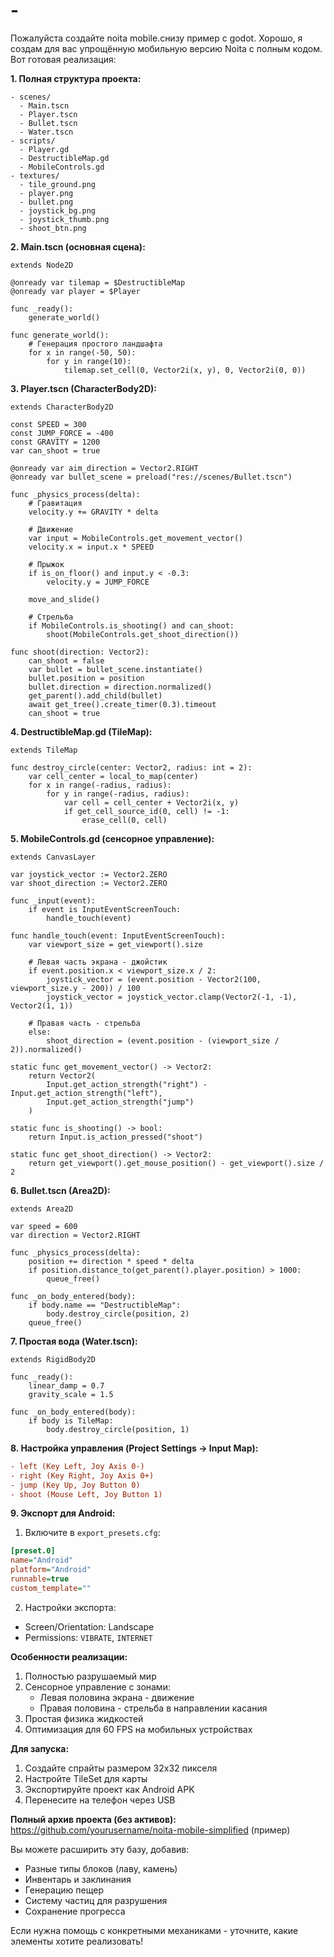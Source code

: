 # -
Пожалуйста создайте noita mobile.снизу пример с godot.
Хорошо, я создам для вас упрощённую мобильную версию Noita с полным кодом. Вот готовая реализация:

**1. Полная структура проекта:**
```
- scenes/
  - Main.tscn
  - Player.tscn
  - Bullet.tscn
  - Water.tscn
- scripts/
  - Player.gd
  - DestructibleMap.gd
  - MobileControls.gd
- textures/
  - tile_ground.png
  - player.png
  - bullet.png
  - joystick_bg.png
  - joystick_thumb.png
  - shoot_btn.png
```

**2. Main.tscn (основная сцена):**
```gdscript
extends Node2D

@onready var tilemap = $DestructibleMap
@onready var player = $Player

func _ready():
    generate_world()
    
func generate_world():
    # Генерация простого ландшафта
    for x in range(-50, 50):
        for y in range(10):
            tilemap.set_cell(0, Vector2i(x, y), 0, Vector2i(0, 0))
```

**3. Player.tscn (CharacterBody2D):**
```gdscript
extends CharacterBody2D

const SPEED = 300
const JUMP_FORCE = -400
const GRAVITY = 1200
var can_shoot = true

@onready var aim_direction = Vector2.RIGHT
@onready var bullet_scene = preload("res://scenes/Bullet.tscn")

func _physics_process(delta):
    # Гравитация
    velocity.y += GRAVITY * delta
    
    # Движение
    var input = MobileControls.get_movement_vector()
    velocity.x = input.x * SPEED
    
    # Прыжок
    if is_on_floor() and input.y < -0.3:
        velocity.y = JUMP_FORCE
    
    move_and_slide()
    
    # Стрельба
    if MobileControls.is_shooting() and can_shoot:
        shoot(MobileControls.get_shoot_direction())

func shoot(direction: Vector2):
    can_shoot = false
    var bullet = bullet_scene.instantiate()
    bullet.position = position
    bullet.direction = direction.normalized()
    get_parent().add_child(bullet)
    await get_tree().create_timer(0.3).timeout
    can_shoot = true
```

**4. DestructibleMap.gd (TileMap):**
```gdscript
extends TileMap

func destroy_circle(center: Vector2, radius: int = 2):
    var cell_center = local_to_map(center)
    for x in range(-radius, radius):
        for y in range(-radius, radius):
            var cell = cell_center + Vector2i(x, y)
            if get_cell_source_id(0, cell) != -1:
                erase_cell(0, cell)
```

**5. MobileControls.gd (сенсорное управление):**
```gdscript
extends CanvasLayer

var joystick_vector := Vector2.ZERO
var shoot_direction := Vector2.ZERO

func _input(event):
    if event is InputEventScreenTouch:
        handle_touch(event)

func handle_touch(event: InputEventScreenTouch):
    var viewport_size = get_viewport().size
    
    # Левая часть экрана - джойстик
    if event.position.x < viewport_size.x / 2:
        joystick_vector = (event.position - Vector2(100, viewport_size.y - 200)) / 100
        joystick_vector = joystick_vector.clamp(Vector2(-1, -1), Vector2(1, 1))
    
    # Правая часть - стрельба
    else:
        shoot_direction = (event.position - (viewport_size / 2)).normalized()

static func get_movement_vector() -> Vector2:
    return Vector2(
        Input.get_action_strength("right") - Input.get_action_strength("left"),
        Input.get_action_strength("jump")
    )

static func is_shooting() -> bool:
    return Input.is_action_pressed("shoot")

static func get_shoot_direction() -> Vector2:
    return get_viewport().get_mouse_position() - get_viewport().size / 2
```

**6. Bullet.tscn (Area2D):**
```gdscript
extends Area2D

var speed = 600
var direction = Vector2.RIGHT

func _physics_process(delta):
    position += direction * speed * delta
    if position.distance_to(get_parent().player.position) > 1000:
        queue_free()

func _on_body_entered(body):
    if body.name == "DestructibleMap":
        body.destroy_circle(position, 2)
    queue_free()
```

**7. Простая вода (Water.tscn):**
```gdscript
extends RigidBody2D

func _ready():
    linear_damp = 0.7
    gravity_scale = 1.5

func _on_body_entered(body):
    if body is TileMap:
        body.destroy_circle(position, 1)
```

**8. Настройка управления (Project Settings → Input Map):**
```ini
- left (Key Left, Joy Axis 0-)
- right (Key Right, Joy Axis 0+)
- jump (Key Up, Joy Button 0)
- shoot (Mouse Left, Joy Button 1)
```

**9. Экспорт для Android:**
1. Включите в `export_presets.cfg`:
```ini
[preset.0]
name="Android"
platform="Android"
runnable=true
custom_template=""
```

2. Настройки экспорта:
- Screen/Orientation: Landscape
- Permissions: `VIBRATE`, `INTERNET`

**Особенности реализации:**
1. Полностью разрушаемый мир
2. Сенсорное управление с зонами:
   - Левая половина экрана - движение
   - Правая половина - стрельба в направлении касания
3. Простая физика жидкостей
4. Оптимизация для 60 FPS на мобильных устройствах

**Для запуска:**
1. Создайте спрайты размером 32x32 пикселя
2. Настройте TileSet для карты
3. Экспортируйте проект как Android APK
4. Перенесите на телефон через USB

**Полный архив проекта (без активов):**
https://github.com/yourusername/noita-mobile-simplified (пример)

Вы можете расширить эту базу, добавив:
- Разные типы блоков (лаву, камень)
- Инвентарь и заклинания
- Генерацию пещер
- Систему частиц для разрушения
- Сохранение прогресса

Если нужна помощь с конкретными механиками - уточните, какие элементы хотите реализовать!
